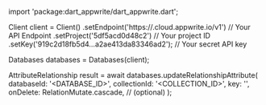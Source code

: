 import 'package:dart_appwrite/dart_appwrite.dart';

Client client = Client()
    .setEndpoint('https://<REGION>.cloud.appwrite.io/v1') // Your API Endpoint
    .setProject('5df5acd0d48c2') // Your project ID
    .setKey('919c2d18fb5d4...a2ae413da83346ad2'); // Your secret API key

Databases databases = Databases(client);

AttributeRelationship result = await databases.updateRelationshipAttribute(
    databaseId: '<DATABASE_ID>',
    collectionId: '<COLLECTION_ID>',
    key: '',
    onDelete: RelationMutate.cascade, // (optional)
);
